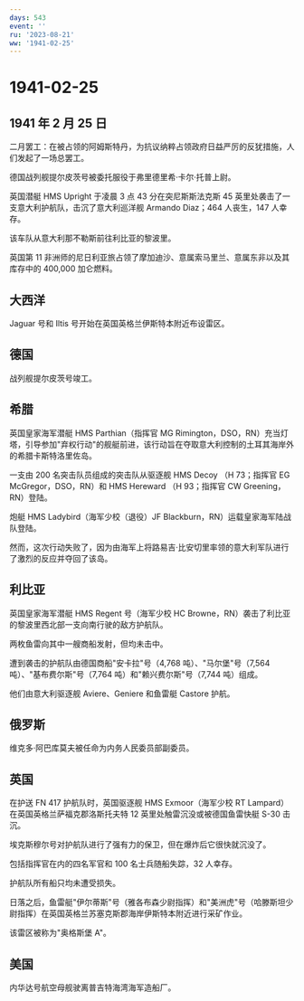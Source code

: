 ```yaml
---
days: 543
event: ''
ru: '2023-08-21'
ww: '1941-02-25'
---
```


# 1941-02-25

## 1941 年 2 月 25 日

二月罢工：在被占领的阿姆斯特丹，为抗议纳粹占领政府日益严厉的反犹措施，人们发起了一场总罢工。

德国战列舰提尔皮茨号被委托服役于弗里德里希·卡尔·托普上尉。

英国潜艇 HMS Upright 于凌晨 3 点 43 分在突尼斯斯法克斯 45
英里处袭击了一支意大利护航队，击沉了意大利巡洋舰 Armando Diaz；464
人丧生，147 人幸存。

该车队从意大利那不勒斯前往利比亚的黎波里。

英国第 11
非洲师的尼日利亚旅占领了摩加迪沙、意属索马里兰、意属东非以及其库存中的
400,000 加仑燃料。

## 大西洋

Jaguar 号和 Iltis 号开始在英国英格兰伊斯特本附近布设雷区。

## 德国

战列舰提尔皮茨号竣工。

## 希腊

英国皇家海军潜艇 HMS Parthian（指挥官 MG
Rimington，DSO，RN）充当灯塔，引导参加"弃权行动"的舰艇前进，该行动旨在夺取意大利控制的土耳其海岸外的希腊卡斯特洛里佐岛。

一支由 200 名突击队员组成的突击队从驱逐舰 HMS Decoy （H 73；指挥官 EG
McGregor，DSO，RN）和 HMS Hereward （H 93；指挥官 CW
Greening，RN）登陆。

炮艇 HMS Ladybird（海军少校（退役）JF
Blackburn，RN）运载皇家海军陆战队登陆。

然而，这次行动失败了，因为由海军上将路易吉·比安切里率领的意大利军队进行了激烈的反应并夺回了该岛。

## 利比亚

英国皇家海军潜艇 HMS Regent 号（海军少校 HC
Browne，RN）袭击了利比亚的黎波里西北部一支向南行驶的敌方护航队。

两枚鱼雷向其中一艘商船发射，但均未击中。

遭到袭击的护航队由德国商船"安卡拉"号（4,768 吨）、"马尔堡"号（7,564
吨）、"基布费尔斯"号（7,764 吨）和"赖兴费尔斯"号（7,744 吨）组成。

他们由意大利驱逐舰 Aviere、Geniere 和鱼雷艇 Castore 护航。

## 俄罗斯

维克多·阿巴库莫夫被任命为内务人民委员部副委员。

## 英国

在护送 FN 417 护航队时，英国驱逐舰 HMS Exmoor（海军少校 RT
Lampard）在英国英格兰萨福克郡洛斯托夫特 12
英里处触雷沉没或被德国鱼雷快艇 S-30 击沉。

埃克斯穆尔号对护航队进行了强有力的保卫，但在爆炸后它很快就沉没了。

包括指挥官在内的四名军官和 100 名士兵随船失踪，32 人幸存。

护航队所有船只均未遭受损失。

日落之后，鱼雷艇"伊尔蒂斯"号（雅各布森少尉指挥）和"美洲虎"号（哈滕斯坦少尉指挥）在英国英格兰苏塞克斯郡海岸伊斯特本附近进行采矿作业。

该雷区被称为"奥格斯堡 A"。

## 美国

内华达号航空母舰驶离普吉特海湾海军造船厂。